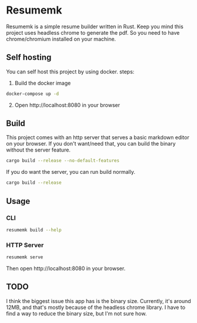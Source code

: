 # Resumemk

Resumemk is a simple resume builder written in Rust.
Keep you mind this project uses headless chrome to generate the pdf.
So you need to have chrome/chromium installed on your machine.

## Self hosting

You can self host this project by using docker.
steps:

1. Build the docker image

```bash
docker-compose up -d
```

2. Open http://localhost:8080 in your browser

## Build

This project comes with an http server that serves a basic markdown editor on your browser.
If you don't want/need that, you can build the binary without the server feature.

```bash
cargo build --release --no-default-features
```

If you do want the server, you can run build normally.

```bash
cargo build --release
```

## Usage

### CLI

```bash
resumemk build --help
```

### HTTP Server

```bash
resumemk serve
```

Then open http://localhost:8080 in your browser.

## TODO

I think the biggest issue this app has is the binary size.
Currently, it's around 12MB, and that's mostly because of the headless chrome library.
I have to find a way to reduce the binary size, but I'm not sure how.
